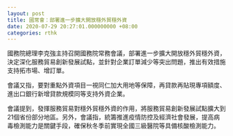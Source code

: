 ```yaml
---
layout: post
title: 國常會：部署進一步擴大開放穩外貿穩外資
date: 2020-07-29 20:27:01.000000000 +08:00
categories: rthk
---
```


國務院總理李克強主持召開國務院常務會議，部署進一步擴大開放穩外貿穩外資，決定深化服務貿易創新發展試點，並針對企業訂單減少等突出問題，推出有效措施支持拓市場、增訂單。

會議又指，要對重點外資項目一視同仁加大用地等保障，再貸款再貼現專項額度、進出口銀行新增貸款規模同等支持外資企業。

會議提到，發揮服務貿易對穩外貿穩外資的作用，將服務貿易創新發展試點擴大到21個省份部分地區。另外，會議指，統籌推進疫情防控及經濟社會發展，提高病毒檢測能力是關鍵手段，確保秋冬季前實現全國三級醫院等具備核酸檢測能力。
